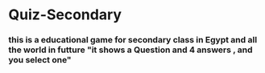 # Quiz-Secondary
### this is a educational game for secondary class in Egypt and all the world in futture "it shows a Question and 4 answers , and you select one"
